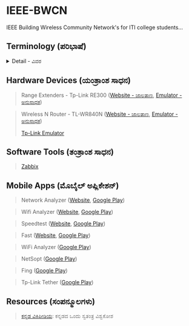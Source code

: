 # IEEE-BWCN
IEEE Building Wireless Community Network's for ITI college students...

## Terminology (ಪರಿಭಾಷೆ)

<details>
  <summary>Detail - ವಿವರ</summary>
 
  > [WWW (World Wide Web - ವರ್ಲ್ಡ್ ವೈಡ್ ವೆಬ್)](https://kn.wikipedia.org/wiki/%E0%B2%B5%E0%B2%B0%E0%B3%8D%E0%B2%B2%E0%B3%8D%E0%B2%A1%E0%B3%8D_%E0%B2%B5%E0%B3%88%E0%B2%A1%E0%B3%8D_%E0%B2%B5%E0%B3%86%E0%B2%AC%E0%B3%8D)
  
  > [Internet - ಅಂತರಜಾಲ](https://kn.wikipedia.org/wiki/%E0%B2%85%E0%B2%82%E0%B2%A4%E0%B2%B0%E0%B2%9C%E0%B2%BE%E0%B2%B2)
  
  > [Website - ಜಾಲತಾಣ](https://kn.wikipedia.org/wiki/%E0%B2%9C%E0%B2%BE%E0%B2%B2%E0%B2%A4%E0%B2%BE%E0%B2%A3)

  > [Internet Protocol (IP) - ಅಂತರಜಾಲ ಶಿಷ್ಟಾಚಾರ](https://kn.wikipedia.org/wiki/%E0%B2%85%E0%B2%82%E0%B2%A4%E0%B2%B0%E0%B2%9C%E0%B2%BE%E0%B2%B2_%E0%B2%B6%E0%B2%BF%E0%B2%B7%E0%B3%8D%E0%B2%9F%E0%B2%BE%E0%B2%9A%E0%B2%BE%E0%B2%B0_(Internet_Protocol))
</details>

## Hardware Devices (ಯಂತ್ರಾಂಶ ಸಾಧನ)

> Range Extenders - Tp-Link RE300 ([Website - ಜಾಲತಾಣ](https://www.tp-link.com/in/home-networking/range-extender/re200/), [Emulator - ಅನುಸಾಧಕ](https://emulator.tp-link.com/re300/index.html))

> Wireless N Router - TL-WR840N ([Website - ಜಾಲತಾಣ](https://www.tp-link.com/in/home-networking/wifi-router/tl-wr840n/), [Emulator - ಅನುಸಾಧಕ](https://emulator.tp-link.com/Emulator_TL-WR840NV6_EU/index.htm))
>
> [Tp-Link Emulator](https://www.tp-link.com/in/support/emulator/)

## Software Tools (ತಂತ್ರಾಂಶ ಸಾಧನ)

> [Zabbix](https://www.zabbix.com/)

## Mobile Apps (ಮೊಬೈಲ್ ಅಪ್ಲಿಕೇಶನ್)

> Network Analyzer ([Website](https://technet.net/netanalyzer), [Google Play](https://play.google.com/store/apps/details?id=net.techet.netanalyzerlite.an))

> Wifi Analyzer ([Website](https://www.wifianalyzer.info/), [Google Play](https://play.google.com/store/apps/details?id=cz.webprovider.wifianalyzer))

> Speedtest ([Website](https://www.speedtest.net/), [Google Play](https://play.google.com/store/search?q=speedtest&c=apps))

> Fast ([Website](https://fast.com/), [Google Play](https://play.google.com/store/apps/details?id=com.netflix.Speedtest&hl=en&gl=US))

> WiFi Analyzer ([Google Play](https://play.google.com/store/apps/details?id=abdelrahman.wifianalyzerpro&pcampaignid=web_share))

> NetSopt ([Google Play](https://play.google.com/store/search?q=NetSpot&c=apps&hl=en&gl=US))

> Fing ([Google Play](https://play.google.com/store/apps/details?id=com.overlook.android.fing&hl=en&gl=US))

> Tp-Link Tether ([Google Play](https://play.google.com/store/apps/details?id=com.tplink.tether&hl=en&gl=US))

## Resources (ಸಂಪನ್ಮೂಲಗಳು)

> [ಕನ್ನಡ ವಿಕಿಪೀಡಿಯ](https://kn.wikipedia.org/wiki/%E0%B2%AE%E0%B3%81%E0%B2%96%E0%B3%8D%E0%B2%AF_%E0%B2%AA%E0%B3%81%E0%B2%9F): ಕನ್ನಡದ ಒಂದು ಸ್ವತಂತ್ರ ವಿಶ್ವಕೋಶ
